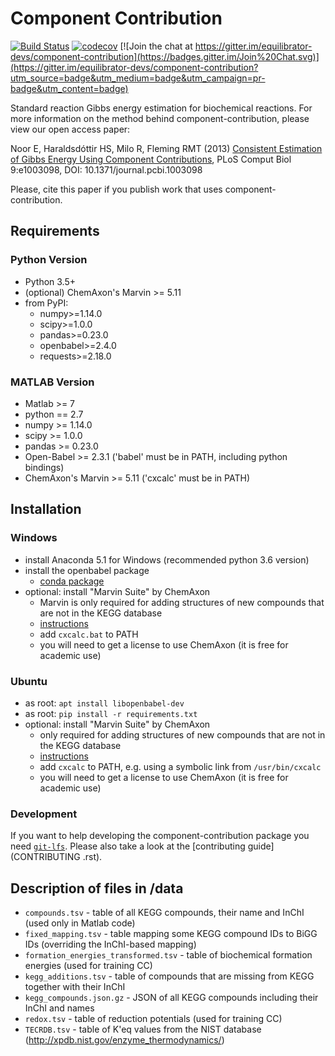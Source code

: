 # Component Contribution

[![Build Status](https://travis-ci.org/eladnoor/component-contribution.svg?branch=develop)](https://travis-ci.org/eladnoor/component-contribution)
[![codecov](https://codecov.io/gh/eladnoor/component-contribution/branch/master/graph/badge.svg)](https://codecov.io/gh/eladnoor/component-contribution)
[![Join the chat at https://gitter.im/equilibrator-devs/component-contribution](https://badges.gitter.im/Join%20Chat.svg)](https://gitter.im/equilibrator-devs/component-contribution?utm_source=badge&utm_medium=badge&utm_campaign=pr-badge&utm_content=badge)

Standard reaction Gibbs energy estimation for biochemical reactions.  For more
information on the method behind component-contribution, please view our open
access paper:

Noor E, Haraldsdóttir HS, Milo R, Fleming RMT (2013)
[Consistent Estimation of Gibbs Energy Using Component Contributions](http://journals.plos.org/ploscompbiol/article?id=10.1371/journal.pcbi.1003098),
PLoS Comput Biol 9:e1003098, DOI: 10.1371/journal.pcbi.1003098

Please, cite this paper if you publish work that uses component-contribution.

## Requirements

### Python Version

* Python 3.5+
* (optional) ChemAxon's Marvin >= 5.11
* from PyPI:
  - numpy>=1.14.0
  - scipy>=1.0.0
  - pandas>=0.23.0
  - openbabel>=2.4.0
  - requests>=2.18.0

### MATLAB Version

* Matlab >= 7
* python == 2.7
* numpy >= 1.14.0
* scipy >= 1.0.0
* pandas >= 0.23.0
* Open-Babel >= 2.3.1 ('babel' must be in PATH, including python bindings)
* ChemAxon's Marvin >= 5.11 ('cxcalc' must be in PATH)

## Installation

### Windows

* install Anaconda 5.1 for Windows (recommended python 3.6 version)
* install the openbabel package
  - [conda package](https://anaconda.org/openbabel/openbabel)
* optional: install "Marvin Suite" by ChemAxon
  - Marvin is only required for adding structures of new compounds that are not
    in the KEGG database
  - [instructions](https://chemaxon.com/products/marvin/download)
  - add `cxcalc.bat` to PATH
  - you will need to get a license to use ChemAxon (it is free for academic use)

### Ubuntu

* as root: `apt install libopenbabel-dev`
* as root: `pip install -r requirements.txt`
* optional: install "Marvin Suite" by ChemAxon
  - only required for adding structures of new compounds that are not in the
    KEGG database
  - [instructions](https://chemaxon.com/products/marvin/download)
  - add `cxcalc` to PATH, e.g. using a symbolic link from `/usr/bin/cxcalc`
  - you will need to get a license to use ChemAxon (it is free for academic use)

### Development

If you want to help developing the component-contribution package you need
[`git-lfs`](https://git-lfs.github.com/). Please also take a look at the
[contributing guide](CONTRIBUTING .rst).

## Description of files in /data

* `compounds.tsv` - table of all KEGG compounds, their name and InChI (used only
  in Matlab code)
* `fixed_mapping.tsv` - table mapping some KEGG compound IDs to BiGG IDs
  (overriding the InChI-based mapping)
* `formation_energies_transformed.tsv` - table of biochemical formation energies
  (used for training CC)
* `kegg_additions.tsv` - table of compounds that are missing from KEGG together
  with their InChI
* `kegg_compounds.json.gz` - JSON of all KEGG compounds including their InChI
  and names
* `redox.tsv` - table of reduction potentials (used for training CC)
* `TECRDB.tsv` - table of K'eq values from the NIST database
  (http://xpdb.nist.gov/enzyme_thermodynamics/)
